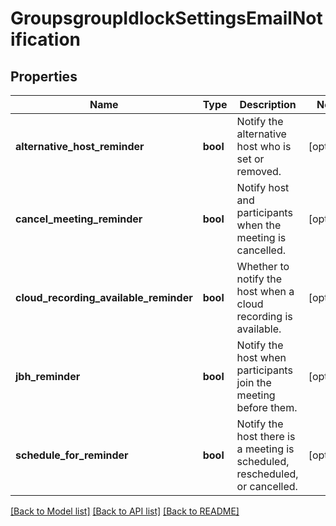 # GroupsgroupIdlockSettingsEmailNotification

## Properties
Name | Type | Description | Notes
------------ | ------------- | ------------- | -------------
**alternative_host_reminder** | **bool** | Notify the alternative host who is set or removed. | [optional] 
**cancel_meeting_reminder** | **bool** | Notify host and participants when the meeting is cancelled. | [optional] 
**cloud_recording_available_reminder** | **bool** | Whether to notify the host when a cloud recording is available. | [optional] 
**jbh_reminder** | **bool** | Notify the host when participants join the meeting before them. | [optional] 
**schedule_for_reminder** | **bool** | Notify the host there is a meeting is scheduled, rescheduled, or cancelled. | [optional] 

[[Back to Model list]](../README.md#documentation-for-models) [[Back to API list]](../README.md#documentation-for-api-endpoints) [[Back to README]](../README.md)

